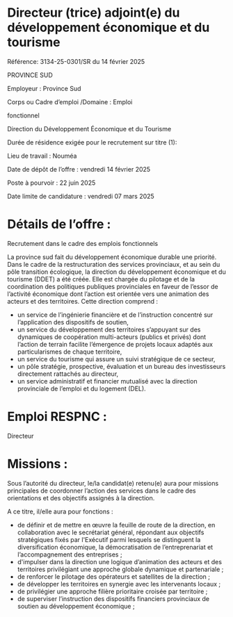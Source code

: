 # Directeur (trice) adjoint(e) du développement économique et du tourisme

Référence: 3134-25-0301/SR du 14 février 2025

PROVINCE SUD

Employeur : Province Sud

Corps ou Cadre d’emploi /Domaine : Emploi

fonctionnel

Direction du Développement Économique et du Tourisme

Durée de résidence exigée pour le recrutement sur titre (1):

Lieu de travail : Nouméa

Date de dépôt de l’offre : vendredi 14 février 2025

Poste à pourvoir : 22 juin 2025

Date limite de candidature : vendredi 07 mars 2025

# Détails de l’offre :

Recrutement dans le cadre des emplois fonctionnels

La province sud fait du développement économique durable une priorité. Dans le cadre de la restructuration des services provinciaux, et au sein du pôle transition écologique, la direction du développement économique et du tourisme (DDET) a été créée. Elle est chargée du pilotage et de la coordination des politiques publiques provinciales en faveur de l’essor de l’activité économique dont l’action est orientée vers une animation des acteurs et des territoires. Cette direction comprend :

- un service de l’ingénierie financière et de l’instruction concentré sur l’application des dispositifs de soutien,
- un service du développement des territoires s’appuyant sur des dynamiques de coopération multi-acteurs (publics et privés) dont l’action de terrain facilite l’émergence de projets locaux adaptés aux particularismes de chaque territoire,
- un service du tourisme qui assure un suivi stratégique de ce secteur,
- un pôle stratégie, prospective, évaluation et un bureau des investisseurs directement rattachés au directeur,
- un service administratif et financier mutualisé avec la direction provinciale de l’emploi et du logement (DEL).

# Emploi RESPNC :

Directeur

# Missions :

Sous l’autorité du directeur, le/la candidat(e) retenu(e) aura pour missions principales de coordonner l’action des services dans le cadre des orientations et des objectifs assignés à la direction.

A ce titre, il/elle aura pour fonctions :

- de définir et de mettre en œuvre la feuille de route de la direction, en collaboration avec le secrétariat général, répondant aux objectifs stratégiques fixés par l'Exécutif parmi lesquels se distinguent la diversification économique, la démocratisation de l’entreprenariat et l’accompagnement des entreprises ;
- d'impulser dans la direction une logique d’animation des acteurs et des territoires privilégiant une approche globale dynamique et partenariale ;
- de renforcer le pilotage des opérateurs et satellites de la direction ;
- de développer les territoires en synergie avec les intervenants locaux ;
- de privilégier une approche filière prioritaire croisée par territoire ;
- de superviser l’instruction des dispositifs financiers provinciaux de soutien au développement économique ;